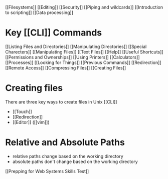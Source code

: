 [[Filesystems]]
[[Editing]]
[[Security]]
[[Piping and wildcards]]
[[Introduction to scripting]]
[[Data processing]]
# Key [[CLI]] Commands
[[Listing Files and Directories]]
[[Manipulating Directories]]
[[Special Charecters]]
[[Manipulating Files]]
[[Text Files]]
[[Help]]
[[Useful Shortcuts]]
[[Permissions and Ownerships]]
[[Using Printers]]
[[Calculators]]
[[Processes]]
[[Looking for Things]]
[[Previous Commands]]
[[Redirection]]
[[Remote Access]]
[[Compressing Files]]
[[Creating Files]]
# Creating files
There are three key ways to create files in Unix [[CLI]]
- [[Touch]]
- [[Redirection]]
- [[Editor]] ([[vim]])

# Relative and Absolute Paths
- relative paths change based on the working directory
- absolute paths don't change based on the working directory

[[Prepping for Web Systems Skills Test]]